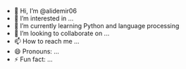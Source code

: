 - 👋 Hi, I’m @alidemir06
- 👀 I’m interested in ...
- 🌱 I’m currently learning Python and language processing
- 💞️ I’m looking to collaborate on ...
- 📫 How to reach me ...
- 😄 Pronouns: ...
- ⚡ Fun fact: ...

<!---
alidemir06/alidemir06 is a ✨ special ✨ repository because its `README.md` (this file) appears on your GitHub profile.
You can click the Preview link to take a look at your changes.
--->
